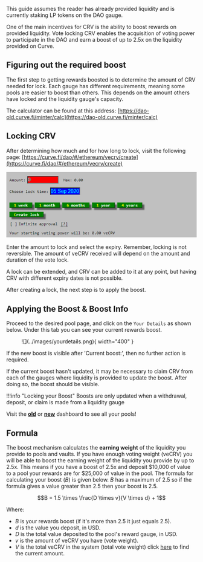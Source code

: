 This guide assumes the reader has already provided liquidity and is currently staking LP tokens on the DAO gauge.

One of the main incentives for CRV is the ability to boost rewards on provided liquidity. Vote locking CRV enables the acquisition of voting power to participate in the DAO and earn a boost of up to 2.5x on the liquidity provided on Curve.

## **Figuring out the required boost**

The first step to getting rewards boosted is to determine the amount of CRV needed for lock. Each gauge has different requirements, meaning some pools are easier to boost than others. This depends on the amount others have locked and the liquidity gauge's capacity.

The calculator can be found at this address: [https://dao-old.curve.fi/minter/calc](https://dao-old.curve.fi/minter/calc)

## **Locking CRV**

After determining how much and for how long to lock, visit the following page: [https://curve.fi/dao/#/ethereum/vecrv/create](https://curve.fi/dao/#/ethereum/vecrv/create)

![Locking UI](../images/ui/lock.webp)

Enter the amount to lock and select the expiry. Remember, locking is not reversible. The amount of veCRV received will depend on the amount and duration of the vote lock.

A lock can be extended, and CRV can be added to it at any point, but having CRV with different expiry dates is not possible.

After creating a lock, the next step is to apply the boost.

## **Applying the Boost & Boost Info**

Proceed to the desired pool page, and click on the `Your Details` as shown below.  Under this tab you can see your current rewards boost.

<figure markdown>
  ![](../images/yourdetails.png){ width="400" }
  <figcaption></figcaption>
</figure>

If the new boost is visible after 'Current boost:', then no further action is required.

If the current boost hasn't updated, it may be necessary to claim CRV from each of the gauges where liquidity is provided to update the boost. After doing so, the boost should be visible.

!!!info  "Locking your Boost"
    Boosts are only updated when a withdrawal, deposit, or claim is made from a liquidity gauge

Visit the [**old**](https://classic.curve.fi/pools/?see=0x0000000000000000000000000000000000000000) or [**new**](https://curve.fi/#/ethereum/dashboard) dashboard to see all your pools!

## **Formula**

The boost mechanism calculates the **earning weight** of the liquidity you provide to pools and vaults.  If you have enough voting weight (veCRV) you will be able to boost the earning weight of the liquidity you provide by up to 2.5x.  This means if you have a boost of 2.5x and deposit \$10,000 of value to a pool your rewards are for \$25,000 of value in the pool.  The formula for calculating your boost ($B$) is given below.  $B$ has a maximum of 2.5 so if the formula gives a value greater than 2.5 then your boost is 2.5.

$$B = 1.5 \times \frac{D \times v}{V \times d} + 1$$

Where:

* $B$ is your rewards boost (if it's more than 2.5 it just equals 2.5).
* $d$ is the value you deposit, in USD.
* $D$ is the total value deposited to the pool's reward gauge, in USD.
* $v$ is the amount of veCRV you have (vote weight).
* $V$ is the total veCRV in the system (total vote weight) click [here](https://classic.curve.fi/usecrv) to find the current amount.